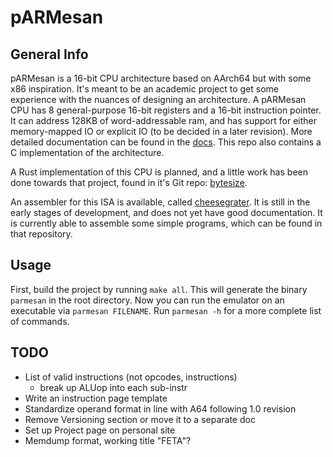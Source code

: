 # pARMesan

## General Info

pARMesan is a 16-bit CPU architecture based on AArch64 but with some x86 inspiration. It's meant to be an academic project to get some experience with the nuances of designing an architecture. A pARMesan CPU has 8 general-purpose 16-bit registers and a 16-bit instruction pointer. It can address 128KB of word-addressable ram, and has support for either memory-mapped IO or explicit IO (to be decided in a later revision). More detailed documentation can be found in the [docs](docs/index.md). This repo also contains a C implementation of the architecture.

A Rust implementation of this CPU is planned, and a little work has been done towards that project, found in it's Git repo: [bytesize](https://github.com/Pritjam/bytesize).

An assembler for this ISA is available, called [cheesegrater](https://github.com/Pritjam/cheesegrater). It is still in the early stages of development, and does not yet have good documentation. It is currently able to assemble some simple programs, which can be found in that repository.

## Usage
First, build the project by running `make all`. This will generate the binary `parmesan` in the root directory. Now you can run the emulator on an executable via `parmesan FILENAME`. Run `parmesan -h` for a more complete list of commands.

## TODO
- List of valid instructions (not opcodes, instructions)
    - break up ALUop into each sub-instr
- Write an instruction page template
- Standardize operand format in line with A64 following 1.0 revision
- Remove Versioning section or move it to a separate doc
- Set up Project page on personal site
- Memdump format, working title "FETA"?
